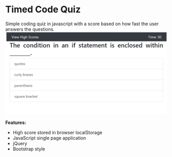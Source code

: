 # Timed Code Quiz

Simple coding quiz in javascript with a score based on how fast the user answers the questions.
![screenshot](https://github.com/xaker00/timed-quiz/blob/master/doc/Screenshot.png?raw=true)

**Features:**

* High score stored in browser localStorage
* JavaScript single page application
* jQuery
* Bootstrap style

